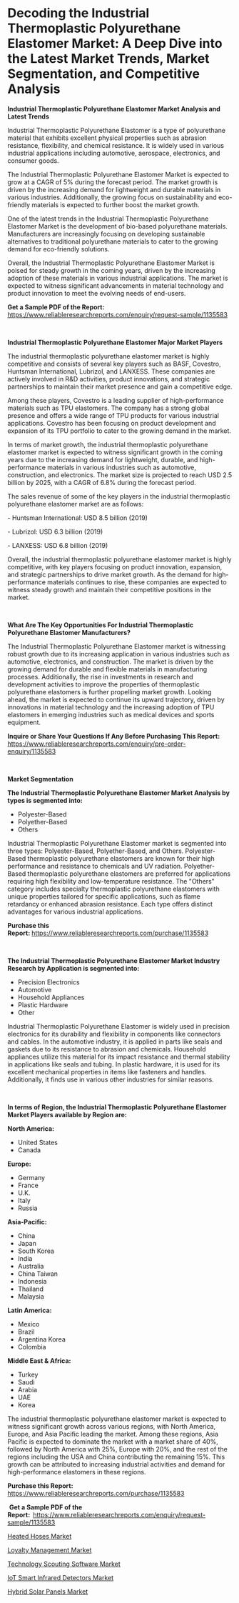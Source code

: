 <p><h1>Decoding the Industrial Thermoplastic Polyurethane Elastomer Market: A Deep Dive into the Latest Market Trends, Market Segmentation, and Competitive Analysis</h1></p><p><strong>Industrial Thermoplastic Polyurethane Elastomer Market Analysis and Latest Trends</strong></p>
<p><p>Industrial Thermoplastic Polyurethane Elastomer is a type of polyurethane material that exhibits excellent physical properties such as abrasion resistance, flexibility, and chemical resistance. It is widely used in various industrial applications including automotive, aerospace, electronics, and consumer goods.</p><p>The Industrial Thermoplastic Polyurethane Elastomer Market is expected to grow at a CAGR of 5% during the forecast period. The market growth is driven by the increasing demand for lightweight and durable materials in various industries. Additionally, the growing focus on sustainability and eco-friendly materials is expected to further boost the market growth.</p><p>One of the latest trends in the Industrial Thermoplastic Polyurethane Elastomer Market is the development of bio-based polyurethane materials. Manufacturers are increasingly focusing on developing sustainable alternatives to traditional polyurethane materials to cater to the growing demand for eco-friendly solutions.</p><p>Overall, the Industrial Thermoplastic Polyurethane Elastomer Market is poised for steady growth in the coming years, driven by the increasing adoption of these materials in various industrial applications. The market is expected to witness significant advancements in material technology and product innovation to meet the evolving needs of end-users.</p></p>
<p><strong>Get a Sample PDF of the Report:&nbsp;</strong> <a href="https://www.reliableresearchreports.com/enquiry/request-sample/1135583">https://www.reliableresearchreports.com/enquiry/request-sample/1135583</a></p>
<p>&nbsp;</p>
<p><strong>Industrial Thermoplastic Polyurethane Elastomer Major Market Players</strong></p>
<p><p>The industrial thermoplastic polyurethane elastomer market is highly competitive and consists of several key players such as BASF, Covestro, Huntsman International, Lubrizol, and LANXESS. These companies are actively involved in R&D activities, product innovations, and strategic partnerships to maintain their market presence and gain a competitive edge.</p><p>Among these players, Covestro is a leading supplier of high-performance materials such as TPU elastomers. The company has a strong global presence and offers a wide range of TPU products for various industrial applications. Covestro has been focusing on product development and expansion of its TPU portfolio to cater to the growing demand in the market.</p><p>In terms of market growth, the industrial thermoplastic polyurethane elastomer market is expected to witness significant growth in the coming years due to the increasing demand for lightweight, durable, and high-performance materials in various industries such as automotive, construction, and electronics. The market size is projected to reach USD 2.5 billion by 2025, with a CAGR of 6.8% during the forecast period.</p><p>The sales revenue of some of the key players in the industrial thermoplastic polyurethane elastomer market are as follows:</p><p>- Huntsman International: USD 8.5 billion (2019)</p><p>- Lubrizol: USD 6.3 billion (2019)</p><p>- LANXESS: USD 6.8 billion (2019)</p><p>Overall, the industrial thermoplastic polyurethane elastomer market is highly competitive, with key players focusing on product innovation, expansion, and strategic partnerships to drive market growth. As the demand for high-performance materials continues to rise, these companies are expected to witness steady growth and maintain their competitive positions in the market.</p></p>
<p>&nbsp;</p>
<p><strong>What Are The Key Opportunities For Industrial Thermoplastic Polyurethane Elastomer Manufacturers?</strong></p>
<p><p>The Industrial Thermoplastic Polyurethane Elastomer market is witnessing robust growth due to its increasing application in various industries such as automotive, electronics, and construction. The market is driven by the growing demand for durable and flexible materials in manufacturing processes. Additionally, the rise in investments in research and development activities to improve the properties of thermoplastic polyurethane elastomers is further propelling market growth. Looking ahead, the market is expected to continue its upward trajectory, driven by innovations in material technology and the increasing adoption of TPU elastomers in emerging industries such as medical devices and sports equipment.</p></p>
<p><strong>Inquire or Share Your Questions If Any Before Purchasing This Report:</strong> <a href="https://www.reliableresearchreports.com/enquiry/pre-order-enquiry/1135583">https://www.reliableresearchreports.com/enquiry/pre-order-enquiry/1135583</a></p>
<p>&nbsp;</p>
<p><strong>Market Segmentation</strong></p>
<p><strong>The Industrial Thermoplastic Polyurethane Elastomer Market Analysis by types is segmented into:</strong></p>
<p><ul><li>Polyester-Based</li><li>Polyether-Based</li><li>Others</li></ul></p>
<p><p>Industrial Thermoplastic Polyurethane Elastomer market is segmented into three types: Polyester-Based, Polyether-Based, and Others. Polyester-Based thermoplastic polyurethane elastomers are known for their high performance and resistance to chemicals and UV radiation. Polyether-Based thermoplastic polyurethane elastomers are preferred for applications requiring high flexibility and low-temperature resistance. The "Others" category includes specialty thermoplastic polyurethane elastomers with unique properties tailored for specific applications, such as flame retardancy or enhanced abrasion resistance. Each type offers distinct advantages for various industrial applications.</p></p>
<p><strong>Purchase this Report:&nbsp;</strong><a href="https://www.reliableresearchreports.com/purchase/1135583">https://www.reliableresearchreports.com/purchase/1135583</a></p>
<p>&nbsp;</p>
<p><strong>The Industrial Thermoplastic Polyurethane Elastomer Market Industry Research by Application is segmented into:</strong></p>
<p><ul><li>Precision Electronics</li><li>Automotive</li><li>Household Appliances</li><li>Plastic Hardware</li><li>Other</li></ul></p>
<p><p>Industrial Thermoplastic Polyurethane Elastomer is widely used in precision electronics for its durability and flexibility in components like connectors and cables. In the automotive industry, it is applied in parts like seals and gaskets due to its resistance to abrasion and chemicals. Household appliances utilize this material for its impact resistance and thermal stability in applications like seals and tubing. In plastic hardware, it is used for its excellent mechanical properties in items like fasteners and handles. Additionally, it finds use in various other industries for similar reasons.</p></p>
<p>&nbsp;</p>
<p><strong>In terms of Region, the Industrial Thermoplastic Polyurethane Elastomer Market Players available by Region are:</strong></p>
<p>
    <p> <strong> North America: </strong>
        <ul>
            <li>United States</li>
            <li>Canada</li>
        </ul>
        </p> 
    <p> <strong> Europe: </strong>
        <ul>
            <li>Germany</li>
            <li>France</li>
            <li>U.K.</li>
            <li>Italy</li>
            <li>Russia</li>
        </ul>
        </p> 
    <p> <strong> Asia-Pacific: </strong>
        <ul>
            <li>China</li>
            <li>Japan</li>
            <li>South Korea</li>
            <li>India</li>
            <li>Australia</li>
            <li>China Taiwan</li>
            <li>Indonesia</li>
            <li>Thailand</li>
            <li>Malaysia</li>
        </ul>
        </p> 
    <p> <strong> Latin America: </strong>
        <ul>
            <li>Mexico</li>
            <li>Brazil</li>
            <li>Argentina Korea</li>
            <li>Colombia</li>
        </ul>
        </p> 
    <p> <strong> Middle East & Africa: </strong>
        <ul>
            <li>Turkey</li>
            <li>Saudi</li>
            <li>Arabia</li>
            <li>UAE</li>
            <li>Korea</li>
        </ul>
    </p>
    </p>
<p><p>The industrial thermoplastic polyurethane elastomer market is expected to witness significant growth across various regions, with North America, Europe, and Asia Pacific leading the market. Among these regions, Asia Pacific is expected to dominate the market with a market share of 40%, followed by North America with 25%, Europe with 20%, and the rest of the regions including the USA and China contributing the remaining 15%. This growth can be attributed to increasing industrial activities and demand for high-performance elastomers in these regions.</p></p>
<p><strong>Purchase this Report: </strong><a href="https://www.reliableresearchreports.com/purchase/1135583">https://www.reliableresearchreports.com/purchase/1135583</a></p>
<p>&nbsp;<strong>Get a Sample PDF of the Report:&nbsp;&nbsp;</strong><a href="https://www.reliableresearchreports.com/enquiry/request-sample/1135583">https://www.reliableresearchreports.com/enquiry/request-sample/1135583</a></p>
<p><strong></strong></p>
<p><p><a href="https://issuu.com/reportprime-2/docs/heated-hoses-market-size-2030.pptx">Heated Hoses Market</a></p><p><a href="https://medium.com/@darrensipes2023/loyalty-management-market-analysis-its-cagr-market-segmentation-and-global-industry-overview-0ce5bd9ed031">Loyalty Management Market</a></p><p><a href="https://medium.com/@darrensipes2023/technology-scouting-software-market-furnishes-information-on-market-share-market-trends-and-26da3666b6b4">Technology Scouting Software Market</a></p><p><a href="https://github.com/mauripalmi/Market-Research-Report-List-2/blob/main/iot-smart-infrared-detectors-market.md">IoT Smart Infrared Detectors Market</a></p><p><a href="https://issuu.com/reportprime-2/docs/hybrid-solar-panels-market-size-2030.pptx">Hybrid Solar Panels Market</a></p></p>